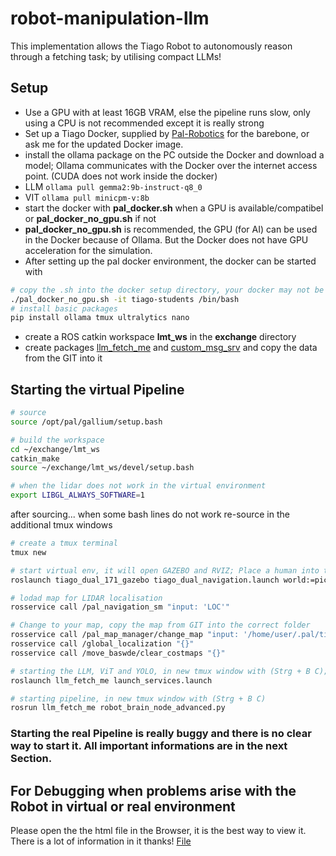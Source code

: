 # robot-manipulation-llm
This implementation allows the Tiago Robot to autonomously reason through a fetching task; by utilising compact LLMs! 

## Setup
- Use a GPU with at least 16GB VRAM, else the pipeline runs slow, only using a CPU is not recommended except it is really strong
- Set up a Tiago Docker, supplied by [Pal-Robotics](https://docs.pal-robotics.com/sdk-dev/development/docker-public) for the barebone, or ask me for the updated Docker image.
- install the ollama package on the PC outside the Docker and download a model; Ollama communicates with the Docker over the internet access point. (CUDA does not work inside the docker)
- LLM ```ollama pull gemma2:9b-instruct-q8_0```
- VIT ```ollama pull minicpm-v:8b```
- start the docker with **pal_docker.sh** when a GPU is available/compatibel or **pal_docker_no_gpu.sh** if not
- **pal_docker_no_gpu.sh** is recommended, the GPU (for AI) can be used in the Docker because of Ollama. But the Docker does not have GPU acceleration for the simulation.
- After setting up the pal docker environment, the docker can be started with 
```bash
# copy the .sh into the docker setup directory, your docker may not be named tiago-students
./pal_docker_no_gpu.sh -it tiago-students /bin/bash
# install basic packages
pip install ollama tmux ultralytics nano
``` 

- create a ROS catkin workspace **lmt_ws** in the **exchange** directory
- create packages [llm_fetch_me](./llm_fetch_me) and [custom_msg_srv](./custom_msg_srv) and copy the data from the GIT into it

## Starting the virtual Pipeline

```bash
# source
source /opt/pal/gallium/setup.bash

# build the workspace
cd ~/exchange/lmt_ws
catkin_make
source ~/exchange/lmt_ws/devel/setup.bash

# when the lidar does not work in the virtual environment
export LIBGL_ALWAYS_SOFTWARE=1
```
after sourcing... when some bash lines do not work re-source in the additional tmux windows 
```bash
# create a tmux terminal
tmux new

# start virtual env, it will open GAZEBO and RVIZ; Place a human into the left corner, perspective seen from robot camera
roslaunch tiago_dual_171_gazebo tiago_dual_navigation.launch world:=pick end_effector_left:=pal-gripper end_effector_right:=pal-gripper advanced_navigation:=true

# lodad map for LIDAR localisation
rosservice call /pal_navigation_sm "input: 'LOC'"

# Change to your map, copy the map from GIT into the correct folder
rosservice call /pal_map_manager/change_map "input: '/home/user/.pal/tiago_dual_maps/configurations/map_1'"
rosservice call /global_localization "{}"
rosservice call /move_baswde/clear_costmaps "{}"

# starting the LLM, ViT and YOLO, in new tmux window with (Strg + B C); windows can be switched with (Strg + B W)
roslaunch llm_fetch_me launch_services.launch

# starting pipeline, in new tmux window with (Strg + B C)
rosrun llm_fetch_me robot_brain_node_advanced.py

```

### Starting the real Pipeline is really buggy and there is no clear way to start it. All important informations are in the next Section. 
## For Debugging when problems arise with the Robot in virtual or real environment
Please open the the html file in the Browser, it is the best way to view it. There is a lot of information in it thanks! [File](./How_to_start_and_operate.html)
